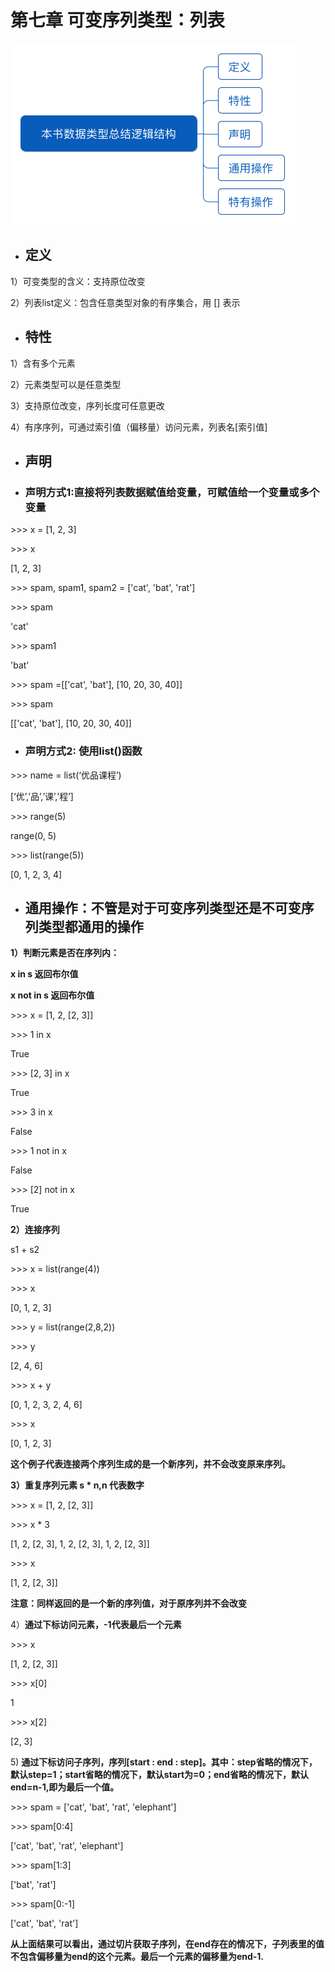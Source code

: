 # 第七章 可变序列类型：列表

![](/assets/本书数据类型总结逻辑结构.png)

* ## 定义

1）可变类型的含义：支持原位改变

2）列表list定义：包含任意类型对象的有序集合，用 \[\] 表示

* ## 特性

1）含有多个元素

2）元素类型可以是任意类型

3）支持原位改变，序列长度可任意更改

4）有序序列，可通过索引值（偏移量）访问元素，列表名\[索引值\]

* ## 声明
* ### 声明方式1:直接将列表数据赋值给变量，可赋值给一个变量或多个变量

&gt;&gt;&gt; x = \[1, 2, 3\]

&gt;&gt;&gt; x

\[1, 2, 3\]

&gt;&gt;&gt; spam, spam1, spam2 = \['cat', 'bat', 'rat'\]

&gt;&gt;&gt; spam

'cat'

&gt;&gt;&gt; spam1

'bat'

&gt;&gt;&gt; spam =\[\['cat', 'bat'\], \[10, 20, 30, 40\]\]

&gt;&gt;&gt; spam

\[\['cat', 'bat'\], \[10, 20, 30, 40\]\]

* ### 声明方式2: 使用list\(\)函数

&gt;&gt;&gt; name = list\(‘优品课程’\)

\[‘优’,’品’,’课’,’程’\]

&gt;&gt;&gt; range\(5\)

range\(0, 5\)

&gt;&gt;&gt; list\(range\(5\)\)

\[0, 1, 2, 3, 4\]

* ## 通用操作：不管是对于可变序列类型还是不可变序列类型都通用的操作

**1）判断元素是否在序列内：**

**x in s 返回布尔值**

**x not in s 返回布尔值**

&gt;&gt;&gt; x = \[1, 2, \[2, 3\]\]

&gt;&gt;&gt; 1 in x

True

&gt;&gt;&gt; \[2, 3\] in x

True

&gt;&gt;&gt; 3 in x

False

&gt;&gt;&gt; 1 not in x

False

&gt;&gt;&gt; \[2\] not in x

True

**2）连接序列**

s1 + s2

&gt;&gt;&gt; x = list\(range\(4\)\)

&gt;&gt;&gt; x

\[0, 1, 2, 3\]

&gt;&gt;&gt; y = list\(range\(2,8,2\)\)

&gt;&gt;&gt; y

\[2, 4, 6\]

&gt;&gt;&gt; x + y

\[0, 1, 2, 3, 2, 4, 6\]

&gt;&gt;&gt; x

\[0, 1, 2, 3\]

**这个例子代表连接两个序列生成的是一个新序列，并不会改变原来序列。**

**3）重复序列元素 s \* n,n 代表数字**

&gt;&gt;&gt; x = \[1, 2, \[2, 3\]\]

&gt;&gt;&gt; x \* 3

\[1, 2, \[2, 3\], 1, 2, \[2, 3\], 1, 2, \[2, 3\]\]

&gt;&gt;&gt; x

\[1, 2, \[2, 3\]\]

**注意：同样返回的是一个新的序列值，对于原序列并不会改变**

4）**通过下标访问元素，-1代表最后一个元素**

&gt;&gt;&gt; x

\[1, 2, \[2, 3\]\]

&gt;&gt;&gt; x\[0\]

1

&gt;&gt;&gt; x\[2\]

\[2, 3\]

5\) **通过下标访问子序列，序列\[start : end : step\]。其中：step省略的情况下，默认step=1；start省略的情况下，默认start为=0；end省略的情况下，默认end=n-1,即为最后一个值。**

&gt;&gt;&gt; spam = \['cat', 'bat', 'rat', 'elephant'\]

&gt;&gt;&gt; spam\[0:4\]

\['cat', 'bat', 'rat', 'elephant'\]

&gt;&gt;&gt; spam\[1:3\]

\['bat', 'rat'\]

&gt;&gt;&gt; spam\[0:-1\]

\['cat', 'bat', 'rat'\]

**从上面结果可以看出，通过切片获取子序列，在end存在的情况下，子列表里的值不包含偏移量为end的这个元素。最后一个元素的偏移量为end-1.**







